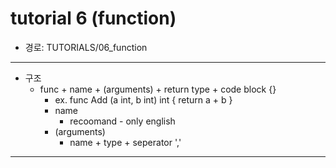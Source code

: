 # tutorial 6 (function)

- 경로: TUTORIALS/06_function

---

- 구조
  - func + name + (arguments) + return type + code block {}
    - ex. func Add (a int, b int) int { return a + b }
    - name
      - recoomand - only english
    - (arguments)
      - name + type + seperator ','

---
